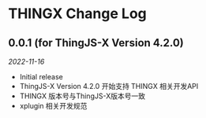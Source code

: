 # THINGX Change Log

## 0.0.1 (for ThingJS-X Version 4.2.0)

*2022-11-16*

- Initial release 
- ThingJS-X Version 4.2.0 开始支持 THINGX 相关开发API
- THINGX 版本号与ThingJS-X版本号一致
- xplugin 相关开发规范